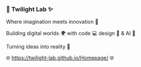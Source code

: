 <h3>🌌 Twilight Lab ✨</h3>
<p>Where imagination meets innovation 🚀</p>
<p>Building digital worlds 🌍 with code 💻 design 🎨 & AI 🤖</p>
</p>Turning ideas into reality 🌟</p>

🌐 https://twilight-lab.github.io/Homepage/ 🌐


